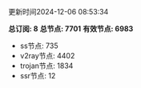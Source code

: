 更新时间2024-12-06 08:53:34

**总订阅: 8**
**总节点: 7701**
**有效节点: 6983**
- ss节点: 735
- v2ray节点: 4402
- trojan节点: 1834
- ssr节点: 12
